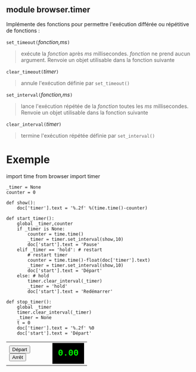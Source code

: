 module **browser.timer**
------------------------

Implémente des fonctions pour permettre l'exécution différée ou répétitive de fonctions :

`set_timeout(`_fonction,ms_`)`
> exécute la *fonction* après *ms* millisecondes. *fonction* ne prend aucun argument. Renvoie un objet utilisable dans la fonction suivante

`clear_timeout(`_timer_`)`
> annule l'exécution définie par `set_timeout()`

`set_interval(`_fonction,ms_`)`
> lance l'exécution répétée de la *fonction* toutes les *ms* millisecondes. Renvoie un objet utilisable dans la fonction suivante

`clear_interval(`_timer_`)`
> termine l'exécution répétée définie par `set_interval()`

Exemple
=======

<div id="py_source">
    import time
    from browser import timer
    
    _timer = None
    counter = 0
    
    def show():
        doc['timer'].text = '%.2f' %(time.time()-counter)
    
    def start_timer():
        global _timer,counter
        if _timer is None:
            counter = time.time()
            _timer = timer.set_interval(show,10)
            doc['start'].text = 'Pause'
        elif _timer == 'hold': # restart
            # restart timer
            counter = time.time()-float(doc['timer'].text)
            _timer = timer.set_interval(show,10)
            doc['start'].text = 'Départ'
        else: # hold
            timer.clear_interval(_timer)
            _timer = 'hold'
            doc['start'].text = 'Redémarrer'
    
    def stop_timer():
        global _timer
        timer.clear_interval(_timer)
        _timer = None
        t = 0
        doc['timer'].text = '%.2f' %0
        doc['start'].text = 'Départ'

</div>

<script type='text/python'>
exec(doc['py_source'].text)
</script>

<table cellpadding=10>
<tr>
<td style="width:100px;">
<button id="start" onclick="start_timer()">Départ</button>
<br><button id="stop" onclick="stop_timer()">Arrêt</button>
</td>
<td>
<div id="timer" style="background-color:black;color:#0F0;padding:15px;font-family:courier;font-weight:bold;font-size:23px;">0.00</div>
</td>
</tr>
</table>